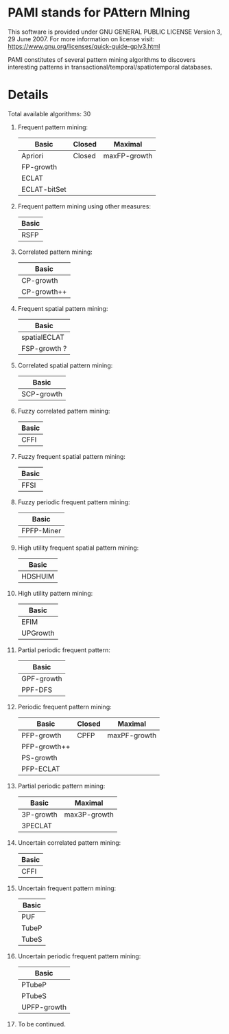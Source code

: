 # PAMI stands for PAttern MIning

This software is provided under GNU GENERAL PUBLIC LICENSE Version 3, 29 June 2007. For more information on license visit: https://www.gnu.org/licenses/quick-guide-gplv3.html

PAMI constitutes of several pattern mining algorithms to discovers interesting patterns in transactional/temporal/spatiotemporal databases.

# Details 
Total available algorithms: 30

1. Frequent pattern mining: 
     
   | Basic | Closed | Maximal |
   |-------|--------|---------|
   |Apriori|Closed|maxFP-growth|
   |FP-growth|    |   |
   |ECLAT| | |
   |ECLAT-bitSet| | |

2. Frequent pattern mining using other measures:
    
    |Basic|
    |-----|
    |RSFP|
        
3. Correlated pattern mining: 

    |Basic|
    |-----|
    |CP-growth|
    |CP-growth++|
    
4. Frequent spatial pattern mining: 

    |Basic|
    |-----|
    |spatialECLAT|
    |FSP-growth ?|
    
5. Correlated spatial pattern mining: 

    |Basic|
    |-----|
    |SCP-growth|
    
5. Fuzzy correlated pattern mining:

    |Basic|
    |-----|
    |CFFI|
    
6. Fuzzy frequent spatial pattern mining:

    |Basic|
    |-----|
    |FFSI|
    
7. Fuzzy periodic frequent pattern mining:

    |Basic|
    |-----|
    |FPFP-Miner|
    
8. High utility frequent spatial pattern mining:

    |Basic|
    |-----|
    |HDSHUIM|
 
9. High utility pattern mining:

    |Basic|
    |-----|
    |EFIM|
    |UPGrowth|
    
10. Partial periodic frequent pattern:

    |Basic|
    |-----|
    |GPF-growth|
    |PPF-DFS|
    
12. Periodic frequent pattern mining: 

    |Basic| Closed | Maximal |
    |-----|--------|---------|
    |PFP-growth|CPFP|maxPF-growth|
    |PFP-growth++| | |
    |PS-growth| | |
    |PFP-ECLAT| | |
    
13. Partial periodic pattern mining:

    |Basic|Maximal|
    |-----|-------|
    |3P-growth|max3P-growth|
    |3PECLAT| |
    

14. Uncertain correlated pattern mining: 
    
    |Basic|
    |-----|
    |CFFI|
    
15. Uncertain frequent pattern mining:
    
    |Basic|
    |-----|
    |PUF|
    |TubeP|
    |TubeS|
    
16. Uncertain periodic frequent pattern mining:
     
     |Basic|
     |-----|
     |PTubeP|
     |PTubeS|
     |UPFP-growth|
     
17. To be continued. 


